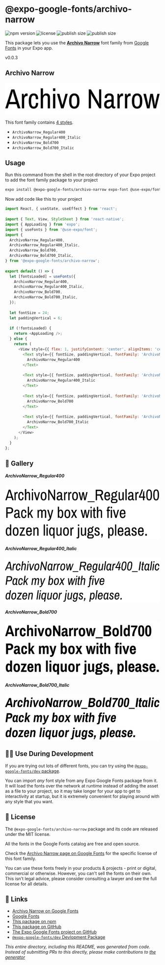 # @expo-google-fonts/archivo-narrow

![npm version](https://flat.badgen.net/npm/v/@expo-google-fonts/archivo-narrow)
![license](https://flat.badgen.net/github/license/expo/google-fonts)
![publish size](https://flat.badgen.net/packagephobia/install/@expo-google-fonts/archivo-narrow)
![publish size](https://flat.badgen.net/packagephobia/publish/@expo-google-fonts/archivo-narrow)

This package lets you use the [**Archivo Narrow**](https://fonts.google.com/specimen/Archivo+Narrow) font family from [Google Fonts](https://fonts.google.com/) in your Expo app.

v0.0.3

## Archivo Narrow

![Archivo Narrow](./font-family.png)

This font family contains [4 styles](#-gallery).

- `ArchivoNarrow_Regular400`
- `ArchivoNarrow_Regular400_Italic`
- `ArchivoNarrow_Bold700`
- `ArchivoNarrow_Bold700_Italic`

## Usage

Run this command from the shell in the root directory of your Expo project to add the font family package to your project
```sh
expo install @expo-google-fonts/archivo-narrow expo-font @use-expo/font
```

Now add code like this to your project
```js
import React, { useState, useEffect } from 'react';

import { Text, View, StyleSheet } from 'react-native';
import { AppLoading } from 'expo';
import { useFonts } from '@use-expo/font';
import {
  ArchivoNarrow_Regular400,
  ArchivoNarrow_Regular400_Italic,
  ArchivoNarrow_Bold700,
  ArchivoNarrow_Bold700_Italic,
} from '@expo-google-fonts/archivo-narrow';

export default () => {
  let [fontsLoaded] = useFonts({
    ArchivoNarrow_Regular400,
    ArchivoNarrow_Regular400_Italic,
    ArchivoNarrow_Bold700,
    ArchivoNarrow_Bold700_Italic,
  });

  let fontSize = 24;
  let paddingVertical = 6;

  if (!fontsLoaded) {
    return <AppLoading />;
  } else {
    return (
      <View style={{ flex: 1, justifyContent: 'center', alignItems: 'center' }}>
        <Text style={{ fontSize, paddingVertical, fontFamily: 'ArchivoNarrow_Regular400' }}>
          ArchivoNarrow_Regular400
        </Text>

        <Text style={{ fontSize, paddingVertical, fontFamily: 'ArchivoNarrow_Regular400_Italic' }}>
          ArchivoNarrow_Regular400_Italic
        </Text>

        <Text style={{ fontSize, paddingVertical, fontFamily: 'ArchivoNarrow_Bold700' }}>
          ArchivoNarrow_Bold700
        </Text>

        <Text style={{ fontSize, paddingVertical, fontFamily: 'ArchivoNarrow_Bold700_Italic' }}>
          ArchivoNarrow_Bold700_Italic
        </Text>
      </View>
    );
  }
};

```

## 🔡 Gallery

##### ArchivoNarrow_Regular400
![ArchivoNarrow_Regular400](./95b4094186b9443c74e987b6a5ad660b55c7dc1e548d66cc53ead05a10bf096f.ttf.png)

##### ArchivoNarrow_Regular400_Italic
![ArchivoNarrow_Regular400_Italic](./c5be034d89310f5e551f67507ef7bd0d5093e193d5e556598e1137cff7598ada.ttf.png)

##### ArchivoNarrow_Bold700
![ArchivoNarrow_Bold700](./898e57eec4db5685859996bc7c9a87707d53ceca97c917edb0497302b7145fd5.ttf.png)

##### ArchivoNarrow_Bold700_Italic
![ArchivoNarrow_Bold700_Italic](./ff034a0073d594043d35a5058bf44df331be4b22576c8a753b210bcc55789e50.ttf.png)


## 👩‍💻 Use During Development

If you are trying out lots of different fonts, you can try using the [`@expo-google-fonts/dev` package](https://github.com/expo/google-fonts/tree/master/font-packages/dev#readme).

You can import *any* font style from any Expo Google Fonts package from it. It will load the fonts
over the network at runtime instead of adding the asset as a file to your project, so it may take longer
for your app to get to interactivity at startup, but it is extremely convenient
for playing around with any style that you want.

## 📖 License

The `@expo-google-fonts/archivo-narrow` package and its code are released under the MIT license.

All the fonts in the Google Fonts catalog are free and open source.

Check the [Archivo Narrow page on Google Fonts](https://fonts.google.com/specimen/Archivo+Narrow) for the specific license of this font family.

You can use these fonts freely in your products & projects - print or digital, commercial or otherwise. However, you can't sell the fonts on their own. This isn't legal advice, please consider consulting a lawyer and see the full license for all details.

## 🔗 Links

- [Archivo Narrow on Google Fonts](https://fonts.google.com/specimen/Archivo+Narrow)
- [Google Fonts](https://fonts.google.com/)
- [This package on npm](https://www.npmjs.com/package/@expo-google-fonts/archivo-narrow)
- [This package on GitHub](https://github.com/expo/google-fonts/tree/master/font-packages/archivo-narrow)
- [The Expo Google Fonts project on GitHub](https://github.com/expo/google-fonts)
- [`@expo-google-fonts/dev` Devlopment Package](https://github.com/expo/google-fonts/tree/master/font-packages/dev)


*This entire directory, including this README, was generated from code. Instead of submitting PRs to this directly, please make contributions to [the generator](https://github.com/expo/google-fonts/tree/master/packages/generator)*
